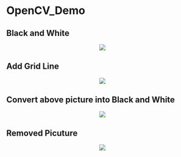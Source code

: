 # OpenCV_Demo

## Black and White

<p align="center">
  <img src="https://user-images.githubusercontent.com/105189621/168529593-dc44b3d8-f862-4f6c-a1a8-c14e3be73750.png">
</p>

## Add Grid Line

<p align="center">
  <img src="https://user-images.githubusercontent.com/105189621/168532933-2e2d0d3c-6068-4878-a1a4-8ecec361ed31.png">
</p>


## Convert above picture into Black and White

<p align="center">
  <img src="https://user-images.githubusercontent.com/105189621/168532972-4c9063c4-4ed7-41fe-ab09-2a175263aa65.png">
</p>

## Removed Picuture

<p align="center">
  <img src="https://user-images.githubusercontent.com/105189621/168535385-dfffafb9-cc54-41ab-92d9-39b91455e1a1.png">
</p>
